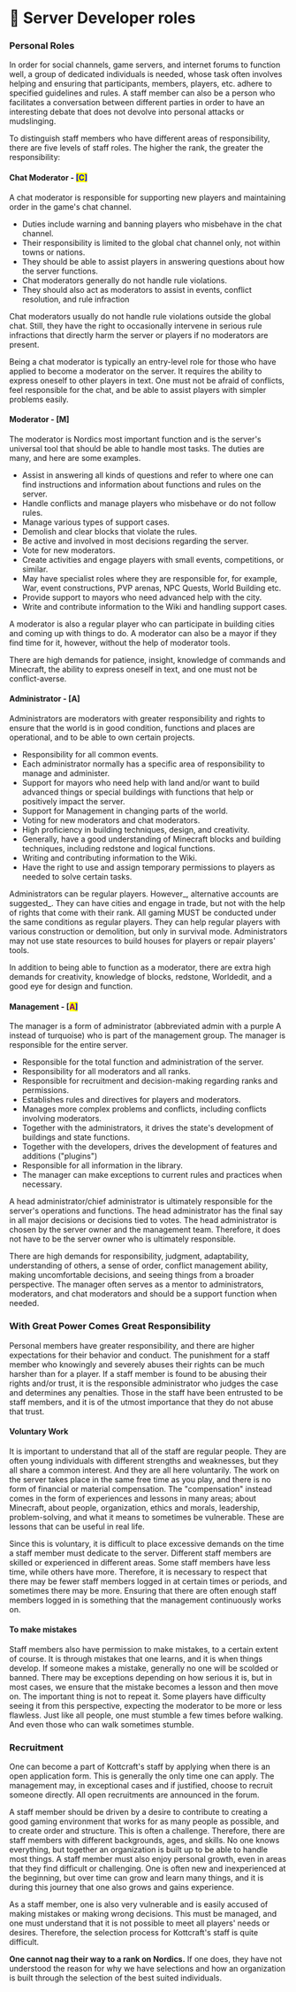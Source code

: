 # 📶 Server Developer roles



### Personal Roles

In order for social channels, game servers, and internet forums to function well, a group of dedicated individuals is needed, whose task often involves helping and ensuring that participants, members, players, etc. adhere to specified guidelines and rules. A staff member can also be a person who facilitates a conversation between different parties in order to have an interesting debate that does not devolve into personal attacks or mudslinging.

To distinguish staff members who have different areas of responsibility, there are five levels of staff roles. The higher the rank, the greater the responsibility:

#### Chat Moderator - <mark style="color:blue;">**\[C]**</mark>

A chat moderator is responsible for supporting new players and maintaining order in the game's chat channel.

* Duties include warning and banning players who misbehave in the chat channel.
* Their responsibility is limited to the global chat channel only, not within towns or nations.
* They should be able to assist players in answering questions about how the server functions.
* Chat moderators generally do not handle rule violations.&#x20;
* They should also act as moderators to assist in events, conflict resolution, and rule infraction

Chat moderators usually do not handle rule violations outside the global chat. Still, they have the right to occasionally intervene in serious rule infractions that directly harm the server or players if no moderators are present.

Being a chat moderator is typically an entry-level role for those who have applied to become a moderator on the server. It requires the ability to express oneself to other players in text. One must not be afraid of conflicts, feel responsible for the chat, and be able to assist players with simpler problems easily.

#### **Moderator - **<mark style="color:blue;">**\[M]**</mark>&#x20;

The moderator is Nordics most important function and is the server's universal tool that should be able to handle most tasks. The duties are many, and here are some examples.

* Assist in answering all kinds of questions and refer to where one can find instructions and information about functions and rules on the server.
* Handle conflicts and manage players who misbehave or do not follow rules.
* Manage various types of support cases.
* Demolish and clear blocks that violate the rules.
* Be active and involved in most decisions regarding the server.
* Vote for new moderators.
* Create activities and engage players with small events, competitions, or similar.
* May have specialist roles where they are responsible for, for example, War, event constructions, PVP arenas, NPC Quests, World Building etc.
* Provide support to mayors who need advanced help with the city.&#x20;
* Write and contribute information to the Wiki and handling support cases.

A moderator is also a regular player who can participate in building cities and coming up with things to do. A moderator can also be a mayor if they find time for it, however, without the help of moderator tools.

There are high demands for patience, insight, knowledge of commands and Minecraft, the ability to express oneself in text, and one must not be conflict-averse.

#### **Administrator - **<mark style="color:blue;">**\[A]**</mark>

Administrators are moderators with greater responsibility and rights to ensure that the world is in good condition, functions and places are operational, and to be able to own certain projects.

* Responsibility for all common events.
* Each administrator normally has a specific area of responsibility to manage and administer.
* Support for mayors who need help with land and/or want to build advanced things or special buildings with functions that help or positively impact the server.
* Support for Management in changing parts of the world.
* Voting for new moderators and chat moderators.&#x20;
* High proficiency in building techniques, design, and creativity.
* Generally, have a good understanding of Minecraft blocks and building techniques, including redstone and logical functions.
* Writing and contributing information to the Wiki.
* Have the right to use and assign temporary permissions to players as needed to solve certain tasks.

Administrators can be regular players. However_, alternative accounts are suggested_. They can have cities and engage in trade, but not with the help of rights that come with their rank. All gaming MUST be conducted under the same conditions as regular players. They can help regular players with various construction or demolition, but only in survival mode. Administrators may not use state resources to build houses for players or repair players' tools.

In addition to being able to function as a moderator, there are extra high demands for creativity, knowledge of blocks, redstone, Worldedit, and a good eye for design and function.

#### **Management - **<mark style="color:blue;">**\[**</mark><mark style="color:purple;">**A**</mark><mark style="color:blue;">**]**</mark>

The manager is a form of administrator (abbreviated admin with a purple A instead of turquoise) who is part of the management group. The manager is responsible for the entire server.

* Responsible for the total function and administration of the server.
* Responsibility for all moderators and all ranks.
* Responsible for recruitment and decision-making regarding ranks and permissions.&#x20;
* Establishes rules and directives for players and moderators.
* Manages more complex problems and conflicts, including conflicts involving moderators.
* Together with the administrators, it drives the state's development of buildings and state functions.
* Together with the developers, drives the development of features and additions ("plugins")
* Responsible for all information in the library.
* The manager can make exceptions to current rules and practices when necessary.

A head administrator/chief administrator is ultimately responsible for the server's operations and functions. The head administrator has the final say in all major decisions or decisions tied to votes. The head administrator is chosen by the server owner and the management team. Therefore, it does not have to be the server owner who is ultimately responsible.

There are high demands for responsibility, judgment, adaptability, understanding of others, a sense of order, conflict management ability, making uncomfortable decisions, and seeing things from a broader perspective. The manager often serves as a mentor to administrators, moderators, and chat moderators and should be a support function when needed.



### **With Great Power Comes Great Responsibility**&#x20;

Personal members have greater responsibility, and there are higher expectations for their behavior and conduct. The punishment for a staff member who knowingly and severely abuses their rights can be much harsher than for a player. If a staff member is found to be abusing their rights and/or trust, it is the responsible administrator who judges the case and determines any penalties. Those in the staff have been entrusted to be staff members, and it is of the utmost importance that they do not abuse that trust.

#### **Voluntary Work**

It is important to understand that all of the staff are regular people. They are often young individuals with different strengths and weaknesses, but they all share a common interest. And they are all here voluntarily. The work on the server takes place in the same free time as you play, and there is no form of financial or material compensation. The "compensation" instead comes in the form of experiences and lessons in many areas; about Minecraft, about people, organization, ethics and morals, leadership, problem-solving, and what it means to sometimes be vulnerable. These are lessons that can be useful in real life.

Since this is voluntary, it is difficult to place excessive demands on the time a staff member must dedicate to the server. Different staff members are skilled or experienced in different areas. Some staff members have less time, while others have more. Therefore, it is necessary to respect that there may be fewer staff members logged in at certain times or periods, and sometimes there may be more. Ensuring that there are often enough staff members logged in is something that the management continuously works on.

#### **To make mistakes**&#x20;

Staff members also have permission to make mistakes, to a certain extent of course. It is through mistakes that one learns, and it is when things develop. If someone makes a mistake, generally no one will be scolded or banned. There may be exceptions depending on how serious it is, but in most cases, we ensure that the mistake becomes a lesson and then move on. The important thing is not to repeat it. Some players have difficulty seeing it from this perspective, expecting the moderator to be more or less flawless. Just like all people, one must stumble a few times before walking. And even those who can walk sometimes stumble.

### **Recruitment**&#x20;

One can become a part of Kottcraft's staff by applying when there is an open application form. This is generally the only time one can apply. The management may, in exceptional cases and if justified, choose to recruit someone directly. All open recruitments are announced in the forum.

A staff member should be driven by a desire to contribute to creating a good gaming environment that works for as many people as possible, and to create order and structure. This is often a challenge. Therefore, there are staff members with different backgrounds, ages, and skills. No one knows everything, but together an organization is built up to be able to handle most things. A staff member must also enjoy personal growth, even in areas that they find difficult or challenging. One is often new and inexperienced at the beginning, but over time can grow and learn many things, and it is during this journey that one also grows and gains experience.

As a staff member, one is also very vulnerable and is easily accused of making mistakes or making wrong decisions. This must be managed, and one must understand that it is not possible to meet all players' needs or desires. Therefore, the selection process for Kottcraft's staff is quite difficult.

**One cannot nag their way to a rank on Nordics.** If one does, they have not understood the reason for why we have selections and how an organization is built through the selection of the best suited individuals.
